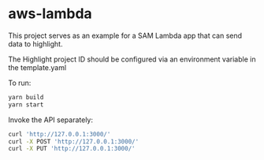 # aws-lambda

This project serves as an example for a SAM Lambda app that can send data to highlight.

The Highlight project ID should be configured via an environment variable in the template.yaml

To run:

```bash
yarn build
yarn start
```

Invoke the API separately:

```bash
curl 'http://127.0.0.1:3000/'
curl -X POST 'http://127.0.0.1:3000/'
curl -X PUT 'http://127.0.0.1:3000/'
```
